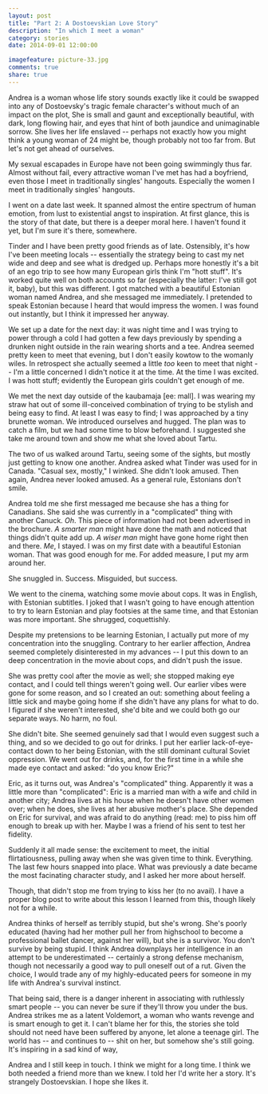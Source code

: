 ```yaml
---
layout: post
title: "Part 2: A Dostoevskian Love Story"
description: "In which I meet a woman"
category: stories
date: 2014-09-01 12:00:00

imagefeature: picture-33.jpg
comments: true
share: true
---
```


Andrea is a woman whose life story sounds exactly like it could be swapped into
any of Dostoevsky's tragic female character's without much of an impact on the
plot, She is small and gaunt and exceptionally beautiful, with dark, long
flowing hair, and eyes that hint of both jaundice and unimaginable sorrow. She
lives her life enslaved -- perhaps not exactly how you might think a young woman
of 24 might be, though probably not too far from. But let's not get ahead of
ourselves.

My sexual escapades in Europe have not been going swimmingly thus far. Almost
without fail, every attractive woman I've met has had a boyfriend, even those
I meet in traditionally singles' hangouts. Especially the women I meet in
traditionally singles' hangouts.

I went on a date last week. It spanned almost the entire spectrum of human
emotion, from lust to existential angst to inspiration. At first glance, this is the
story of that date, but there is a deeper moral here. I haven't found
it yet, but I'm sure it's there, somewhere.

Tinder and I have been pretty good friends as of late. Ostensibly, it's how I've
been meeting locals -- essentially the strategy being to cast my net wide and
deep and see what is dredged up. Perhaps more honestly it's a bit of an ego trip
to see how many European girls think I'm "hott stuff". It's worked quite well
on both accounts so far (especially the latter: I've still got it, baby), but
this was different. I got matched with a beautiful Estonian woman named Andrea,
and she messaged me immediately. I pretended to speak Estonian because I heard
that would impress the women. I was found out instantly, but I think it
impressed her anyway.

We set up a date for the next day: it was night time and I was trying to power
through a cold I had gotten a few days previously by spending a drunken night
outside in the rain wearing shorts and a tee. Andrea seemed pretty keen to meet
that evening, but I don't easily kowtow to the womanly wiles. In retrospect she
actually seemed a little *too* keen to meet that night -- I'm a little concerned
I didn't notice it at the time. At the time I was excited. I was hott stuff;
evidently the European girls couldn't get enough of me.

We met the next day outside of the kaubamaja [ee: mall]. I was wearing my straw
hat out of some ill-conceived combination of trying to be stylish and being easy
to find. At least I was easy to find; I was approached by a tiny brunette woman.
We introduced ourselves and hugged. The plan was to catch a film, but we had
some time to blow beforehand. I suggested she take me around town and show me
what she loved about Tartu.

The two of us walked around Tartu, seeing some of the sights, but mostly just
getting to know one another. Andrea asked what Tinder was used for in Canada.
"Casual sex, mostly," I winked. She didn't look amused. Then again, Andrea never
looked amused. As a general rule, Estonians don't smile.

Andrea told me she first messaged me because she has a thing for Canadians. She
said she was currently in a "complicated" thing with another Canuck. *Oh*. This
piece of information had not been advertised in the brochure. *A smarter man*
might have done the math and noticed that things didn't quite add up. *A wiser
man* might have gone home right then and there. *Me*, I stayed. I was on my
first date with a beautiful Estonian woman. That was good enough for me. For
added measure, I put my arm around her.

She snuggled in. Success. Misguided, but success.

We went to the cinema, watching some movie about cops. It was in English, with
Estonian subtitles. I joked that I wasn't going to have enough attention to try
to learn Estonian and play footsies at the same time, and that Estonian was more
important. She shrugged, coquettishly.

Despite my pretensions to be learning Estonian, I actually put more of my
concentration into the snuggling. Contrary to her earlier affection, Andrea
seemed completely disinterested in my advances -- I put this down to an deep
concentration in the movie about cops, and didn't push the issue.

She was pretty cool after the movie as well; she stopped making eye contact, and
I could tell things weren't going well. Our earlier vibes were gone for some
reason, and so I created an out: something about feeling a little sick and maybe
going home if she didn't have any plans for what to do. I figured if she weren't
interested, she'd bite and we could both go our separate ways. No harm, no foul.

She didn't bite. She seemed genuinely sad that I would even suggest such
a thing, and so we decided to go out for drinks. I put her earlier
lack-of-eye-contact down to her being Estonian, with the still dominant cultural
Soviet oppression. We went out for drinks, and, for the first time in a while
she made eye contact and asked: "do you know Eric?"

Eric, as it turns out, was Andrea's "complicated" thing. Apparently it was
a little more than "complicated": Eric is a married man with a wife and child in
another city; Andrea lives at his house when he doesn't have other women over;
when he does, she lives at her abusive mother's place. She depended on Eric for
survival, and was afraid to do anything (read: me) to piss him off enough to
break up with her. Maybe I was a friend of his sent to test her fidelity.

Suddenly it all made sense: the excitement to meet, the initial flirtatiousness,
pulling away when she was given time to think. Everything. The last few hours
snapped into place. What was previously a date became the most facinating
character study, and I asked her more about herself.

Though, that didn't stop me from trying to kiss her (to no avail). I have
a proper blog post to write about this lesson I learned from this, though likely
not for a while.

Andrea thinks of herself as terribly stupid, but she's wrong. She's poorly
educated (having had her mother pull her from highschool to become
a professional ballet dancer, against her will), but she is a survivor. You
don't survive by being stupid. I think Andrea downplays her intelligence in an
attempt to be underestimated -- certainly a strong defense mechanism, though not
necessarily a good way to pull oneself out of a rut. Given the choice, I would
trade any of my highly-educated peers for someone in my life with Andrea's
survival instinct.

That being said, there is a danger inherent in associating with ruthlessly smart
people -- you can never be sure if they'll throw you under the bus. Andrea
strikes me as a latent Voldemort, a woman who wants revenge and is smart enough
to get it. I can't blame her for this, the stories she told should not need have
been suffered by anyone, let alone a teenage girl. The world has -- and
continues to -- shit on her, but somehow she's still going. It's inspiring in
a sad kind of way,

Andrea and I still keep in touch. I think we might for a long time. I think we
both needed a friend more than we knew. I told her I'd write her a story. It's
strangely Dostoevskian. I hope she likes it.


